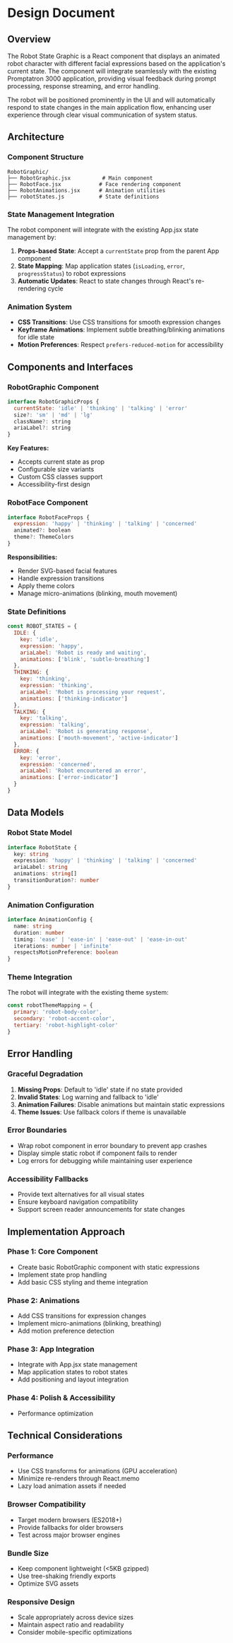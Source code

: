 # Design Document

## Overview

The Robot State Graphic is a React component that displays an animated robot character with different facial expressions based on the application's current state. The component will integrate seamlessly with the existing Promptatron 3000 application, providing visual feedback during prompt processing, response streaming, and error handling.

The robot will be positioned prominently in the UI and will automatically respond to state changes in the main application flow, enhancing user experience through clear visual communication of system status.

## Architecture

### Component Structure

```
RobotGraphic/
├── RobotGraphic.jsx          # Main component
├── RobotFace.jsx            # Face rendering component
├── RobotAnimations.jsx      # Animation utilities
├── robotStates.js           # State definitions
```

### State Management Integration

The robot component will integrate with the existing App.jsx state management by:

1. **Props-based State**: Accept a `currentState` prop from the parent App component
2. **State Mapping**: Map application states (`isLoading`, `error`, `progressStatus`) to robot expressions
3. **Automatic Updates**: React to state changes through React's re-rendering cycle

### Animation System

- **CSS Transitions**: Use CSS transitions for smooth expression changes
- **Keyframe Animations**: Implement subtle breathing/blinking animations for idle state
- **Motion Preferences**: Respect `prefers-reduced-motion` for accessibility

## Components and Interfaces

### RobotGraphic Component

```jsx
interface RobotGraphicProps {
  currentState: 'idle' | 'thinking' | 'talking' | 'error'
  size?: 'sm' | 'md' | 'lg'
  className?: string
  ariaLabel?: string
}
```

**Key Features:**
- Accepts current state as prop
- Configurable size variants
- Custom CSS classes support
- Accessibility-first design

### RobotFace Component

```jsx
interface RobotFaceProps {
  expression: 'happy' | 'thinking' | 'talking' | 'concerned'
  animated?: boolean
  theme?: ThemeColors
}
```

**Responsibilities:**
- Render SVG-based facial features
- Handle expression transitions
- Apply theme colors
- Manage micro-animations (blinking, mouth movement)

### State Definitions

```javascript
const ROBOT_STATES = {
  IDLE: {
    key: 'idle',
    expression: 'happy',
    ariaLabel: 'Robot is ready and waiting',
    animations: ['blink', 'subtle-breathing']
  },
  THINKING: {
    key: 'thinking',
    expression: 'thinking',
    ariaLabel: 'Robot is processing your request',
    animations: ['thinking-indicator']
  },
  TALKING: {
    key: 'talking',
    expression: 'talking',
    ariaLabel: 'Robot is generating response',
    animations: ['mouth-movement', 'active-indicator']
  },
  ERROR: {
    key: 'error',
    expression: 'concerned',
    ariaLabel: 'Robot encountered an error',
    animations: ['error-indicator']
  }
}
```

## Data Models

### Robot State Model

```typescript
interface RobotState {
  key: string
  expression: 'happy' | 'thinking' | 'talking' | 'concerned'
  ariaLabel: string
  animations: string[]
  transitionDuration?: number
}
```

### Animation Configuration

```typescript
interface AnimationConfig {
  name: string
  duration: number
  timing: 'ease' | 'ease-in' | 'ease-out' | 'ease-in-out'
  iterations: number | 'infinite'
  respectsMotionPreference: boolean
}
```

### Theme Integration

The robot will integrate with the existing theme system:

```javascript
const robotThemeMapping = {
  primary: 'robot-body-color',
  secondary: 'robot-accent-color',
  tertiary: 'robot-highlight-color'
}
```

## Error Handling

### Graceful Degradation

1. **Missing Props**: Default to 'idle' state if no state provided
2. **Invalid States**: Log warning and fallback to 'idle'
3. **Animation Failures**: Disable animations but maintain static expressions
4. **Theme Issues**: Use fallback colors if theme is unavailable

### Error Boundaries

- Wrap robot component in error boundary to prevent app crashes
- Display simple static robot if component fails to render
- Log errors for debugging while maintaining user experience

### Accessibility Fallbacks

- Provide text alternatives for all visual states
- Ensure keyboard navigation compatibility
- Support screen reader announcements for state changes


## Implementation Approach

### Phase 1: Core Component
- Create basic RobotGraphic component with static expressions
- Implement state prop handling
- Add basic CSS styling and theme integration

### Phase 2: Animations
- Add CSS transitions for expression changes
- Implement micro-animations (blinking, breathing)
- Add motion preference detection

### Phase 3: App Integration
- Integrate with App.jsx state management
- Map application states to robot states
- Add positioning and layout integration

### Phase 4: Polish & Accessibility
- Performance optimization

## Technical Considerations

### Performance
- Use CSS transforms for animations (GPU acceleration)
- Minimize re-renders through React.memo
- Lazy load animation assets if needed

### Browser Compatibility
- Target modern browsers (ES2018+)
- Provide fallbacks for older browsers
- Test across major browser engines

### Bundle Size
- Keep component lightweight (<5KB gzipped)
- Use tree-shaking friendly exports
- Optimize SVG assets

### Responsive Design
- Scale appropriately across device sizes
- Maintain aspect ratio and readability
- Consider mobile-specific optimizations